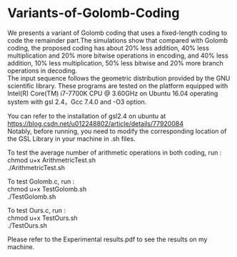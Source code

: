 # Variants-of-Golomb-Coding
We presents a variant of Golomb coding that uses a fixed-length coding to code the remainder part.The simulations show that compared with Golomb coding, the proposed coding has about 20% less addition, 40% less multiplication and 20% more bitwise operations in encoding, and 40% less addition, 10% less multiplication, 50% less bitwise and 20% more
branch operations in decoding.  
The input sequence follows the geometric distribution provided by the GNU scientific library. These programs are tested on the platform equipped with Intel(R) Core(TM) i7-7700K CPU @ 3.60GHz on Ubuntu 16.04 operating system with gsl 2.4，Gcc 7.4.0 and -O3 option.  

You can refer to the installation of gsl2.4 on ubuntu at https://blog.csdn.net/u012248802/article/details/77920084  
Notably, before running, you need to modify the corresponding location of the GSL Library in your machine in .sh files.

To test the average number of arithmetic operations in both coding, run :  
chmod u+x ArithmetricTest.sh  
./ArithmetricTest.sh  

To test Golomb.c, run :   
chmod u+x TestGolomb.sh  
./TestGolomb.sh  

To test Ours.c, run :  
chmod u+x TestOurs.sh  
./TestOurs.sh  

Please refer to the Experimental results.pdf to see the results on my machine.
